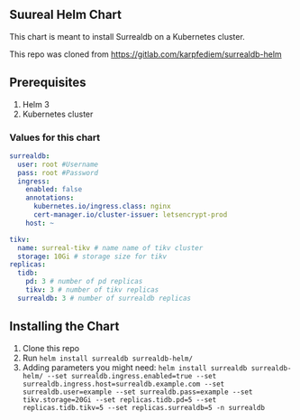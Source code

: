 <!-- This is a readme file for surrealdb -->

## Suureal Helm Chart

This chart is meant to install Surrealdb on a Kubernetes cluster.

This repo was cloned from https://gitlab.com/karpfediem/surrealdb-helm

## Prerequisites

1. Helm 3 
2. Kubernetes cluster

### Values for this chart

```yaml
surrealdb:
  user: root #Username 
  pass: root #Password
  ingress:
    enabled: false
    annotations:
      kubernetes.io/ingress.class: nginx
      cert-manager.io/cluster-issuer: letsencrypt-prod
    host: ~

tikv:
  name: surreal-tikv # name name of tikv cluster
  storage: 10Gi # storage size for tikv
replicas:
  tidb:
    pd: 3 # number of pd replicas
    tikv: 3 # number of tikv replicas
  surrealdb: 3 # number of surrealdb replicas
```
## Installing the Chart

1. Clone this repo
2. Run `helm install surrealdb surrealdb-helm/`
3. Adding parameters you might need: `helm install surrealdb surrealdb-helm/ --set surrealdb.ingress.enabled=true --set surrealdb.ingress.host=surrealdb.example.com --set surrealdb.user=example --set surrealdb.pass=example --set tikv.storage=20Gi --set replicas.tidb.pd=5 --set replicas.tidb.tikv=5 --set replicas.surrealdb=5 -n surrealdb`